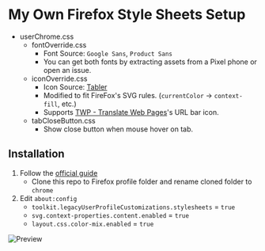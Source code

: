 # My Own Firefox Style Sheets Setup
- userChrome.css
  - fontOverride.css
    - Font Source: `Google Sans`, `Product Sans`
    - You can get both fonts by extracting assets from a Pixel phone or open an issue.
  - iconOverride.css
    - Icon Source: [Tabler](https://github.com/tabler/tabler-icons)
    - Modified to fit FireFox's SVG rules. (`currentColor` -> `context-fill`, etc.)
    - Supports [TWP - Translate Web Pages](https://github.com/FilipePS/Traduzir-paginas-web)'s URL bar icon.
  - tabCloseButton.css
    - Show close button when mouse hover on tab.

## Installation
1. Follow the [official guide](https://support.mozilla.org/en-US/kb/contributors-guide-firefox-advanced-customization)
   - Clone this repo to Firefox profile folder and rename cloned folder to `chrome`
2. Edit `about:config`
    - `toolkit.legacyUserProfileCustomizations.stylesheets` = `true`
    - `svg.context-properties.content.enabled` = `true`
    - `layout.css.color-mix.enabled` = `true`

![Preview](https://cdn.discordapp.com/attachments/917129797510000691/1107395825593757766/image.png)
